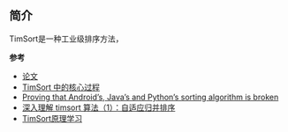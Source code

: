 ## 简介

TimSort是一种工业级排序方法，





**参考**

- [论文](https://svn.python.org/projects/python/trunk/Objects/listsort.txt)
- [TimSort 中的核心过程](https://yangdong.iteye.com/blog/1170214)
- [Proving that Android’s, Java’s and Python’s sorting algorithm is broken](http://www.envisage-project.eu/proving-android-java-and-python-sorting-algorithm-is-broken-and-how-to-fix-it/)
- [深入理解 timsort 算法（1）：自适应归并排序](http://blog.jobbole.com/99681/)
- [TimSort原理学习](https://sikasjc.github.io/2018/07/25/timsort/)

